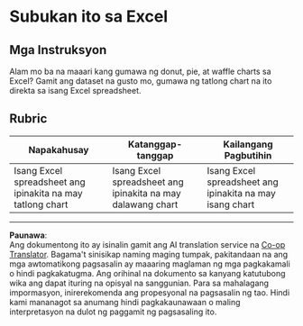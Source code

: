 <!--
CO_OP_TRANSLATOR_METADATA:
{
  "original_hash": "1e00fe6a244c2f8f9a794c862661dd4f",
  "translation_date": "2025-08-28T02:38:59+00:00",
  "source_file": "3-Data-Visualization/11-visualization-proportions/assignment.md",
  "language_code": "tl"
}
-->
# Subukan ito sa Excel

## Mga Instruksyon

Alam mo ba na maaari kang gumawa ng donut, pie, at waffle charts sa Excel? Gamit ang dataset na gusto mo, gumawa ng tatlong chart na ito direkta sa isang Excel spreadsheet.

## Rubric

| Napakahusay                                             | Katanggap-tanggap                                 | Kailangang Pagbutihin                                |
| ------------------------------------------------------- | ------------------------------------------------- | --------------------------------------------------- |
| Isang Excel spreadsheet ang ipinakita na may tatlong chart | Isang Excel spreadsheet ang ipinakita na may dalawang chart | Isang Excel spreadsheet ang ipinakita na may isang chart |

---

**Paunawa**:  
Ang dokumentong ito ay isinalin gamit ang AI translation service na [Co-op Translator](https://github.com/Azure/co-op-translator). Bagama't sinisikap naming maging tumpak, pakitandaan na ang mga awtomatikong pagsasalin ay maaaring maglaman ng mga pagkakamali o hindi pagkakatugma. Ang orihinal na dokumento sa kanyang katutubong wika ang dapat ituring na opisyal na sanggunian. Para sa mahalagang impormasyon, inirerekomenda ang propesyonal na pagsasalin ng tao. Hindi kami mananagot sa anumang hindi pagkakaunawaan o maling interpretasyon na dulot ng paggamit ng pagsasaling ito.